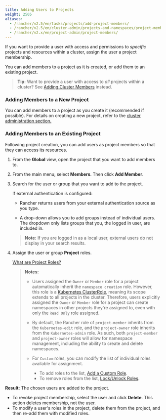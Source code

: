 ```yaml
---
title: Adding Users to Projects
weight: 2505
aliases:
  - /rancher/v2.5/en/tasks/projects/add-project-members/
  - /rancher/v2.5/en/cluster-admin/projects-and-namespaces/project-members
  - /rancher/v2.x/en/project-admin/project-members/
---
```


If you want to provide a user with access and permissions to _specific_ projects and resources within a cluster, assign the user a project membership.

You can add members to a project as it is created, or add them to an existing project.

>**Tip:** Want to provide a user with access to _all_ projects within a cluster? See [Adding Cluster Members](../manage-clusters/access-clusters/add-users-to-clusters.md) instead.

### Adding Members to a New Project

You can add members to a project as you create it (recommended if possible). For details on creating a new project, refer to the [cluster administration section.](../manage-clusters/projects-and-namespaces.md)

### Adding Members to an Existing Project

Following project creation, you can add users as project members so that they can access its resources.

1. From the **Global** view, open the project that you want to add members to.

2. From the main menu, select **Members**. Then click **Add Member**.

3. Search for the user or group that you want to add to the project.

    If external authentication is configured:

    - Rancher returns users from your external authentication source as you type.

    - A drop-down allows you to add groups instead of individual users. The dropdown only lists groups that you, the logged in user, are included in.

    >**Note:** If you are logged in as a local user, external users do not display in your search results.

1. Assign the user or group **Project** roles.

    [What are Project Roles?](../authentication-permissions-and-global-configuration/manage-role-based-access-control-rbac/cluster-and-project-roles.md)

    >**Notes:**
    >
    >- Users assigned the `Owner` or `Member` role for a project automatically inherit the `namespace creation` role. However, this role is a [Kubernetes ClusterRole](https://kubernetes.io/docs/reference/access-authn-authz/rbac/#role-and-clusterrole), meaning its scope extends to all projects in the cluster. Therefore, users explicitly assigned the `Owner` or `Member` role for a project can create namespaces in other projects they're assigned to, even with only the `Read Only` role assigned.
    >
    >- By default, the Rancher role of `project-member` inherits from the `Kubernetes-edit` role, and the `project-owner` role inherits from the `Kubernetes-admin` role. As such, both `project-member` and `project-owner` roles will allow for namespace management, including the ability to create and delete namespaces.
    >
    >- For `Custom` roles, you can modify the list of individual roles available for assignment.
    >
    >    - To add roles to the list, [Add a Custom Role](../authentication-permissions-and-global-configuration/manage-role-based-access-control-rbac/custom-roles.md).
    >    - To remove roles from the list, [Lock/Unlock Roles](../authentication-permissions-and-global-configuration/manage-role-based-access-control-rbac/locked-roles.md).

**Result:** The chosen users are added to the project.

- To revoke project membership, select the user and click **Delete**. This action deletes membership, not the user.
- To modify a user's roles in the project, delete them from the project, and then re-add them with modified roles.